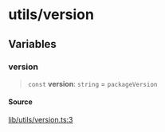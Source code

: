 # utils/version

## Variables

### version

> `const` **version**: `string` = `packageVersion`

#### Source

[lib/utils/version.ts:3](https://github.com/PufferFinance/puffer-sdk/blob/f53ce5c8c68838d336922a0d48246fe792f772d6/lib/utils/version.ts#L3)
